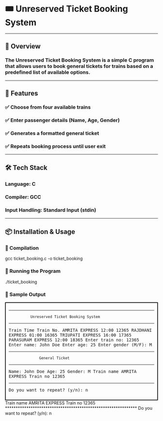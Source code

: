 <h1>🎟️ Unreserved Ticket Booking System</h1>
<hr>
<h2>📌 Overview</h2>

<h3>The Unreserved Ticket Booking System is a simple C program that allows users to book general tickets for trains based on a predefined list of available options.</h3>
<hr>
<h2>🎯 Features</h2>
<h3>✅ Choose from four available trains</h3>
<h3>✅ Enter passenger details (Name, Age, Gender)</h3>
<h3>✅ Generates a formatted general ticket</h3>
<h3>✅ Repeats booking process until user exit</h3>
<hr>
<h2>🛠️ Tech Stack</h2>

<h3>Language: C</h3>

<h3>Compiler: GCC</h3>

<h3>Input Handling: Standard Input (stdin)</h3>
<hr>
<h2>📦 Installation & Usage</h2>

<h3>🔧 Compilation</h3>

gcc ticket_booking.c -o ticket_booking

<h3>🚀 Running the Program</h3>

./ticket_booking

<h3>📝 Sample Output</h3>
<div style="border: 2px solid black; padding: 10px; font-family: monospace;">

****************************************************************
              Unreserved Ticket Booking System
****************************************************************
Train              Time         Train No.
AMRITA EXPRESS     12:00         12365
RAJDHANI EXPRESS   01:00         16365
TRIUPATI EXPRESS   16:00         17365
PARASURAM EXPRESS  12:00         18365
Enter train no: 12365
Enter name: John Doe
Enter age: 25
Enter gender (M/F): M
***************************************************************
                  General Ticket
***************************************************************
Name: John Doe
Age: 25
Gender: M
Train name AMRITA EXPRESS
Train no 12365
**************************************************************
Do you want to repeat? (y/n): n
</pre>
</div>
Train name AMRITA EXPRESS
Train no 12365
**************************************************************
Do you want to repeat? (y/n): n

</div>



